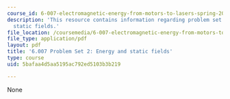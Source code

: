 ```yaml
---
course_id: 6-007-electromagnetic-energy-from-motors-to-lasers-spring-2011
description: 'This resource contains information regarding problem set 2: energy and
  static fields.'
file_location: /coursemedia/6-007-electromagnetic-energy-from-motors-to-lasers-spring-2011/5bafaa4d5aa5195ac792ed5103b3b219_MIT6_007S11_PS2.pdf
file_type: application/pdf
layout: pdf
title: '6.007 Problem Set 2: Energy and static fields'
type: course
uid: 5bafaa4d5aa5195ac792ed5103b3b219

---
```

None
